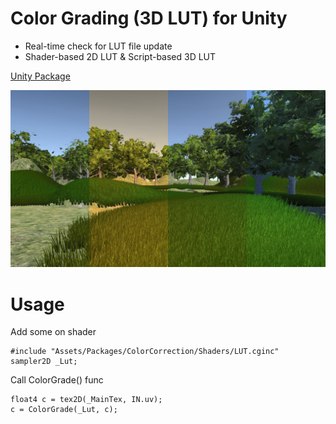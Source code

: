 # Color Grading (3D LUT) for Unity
 - Real-time check for LUT file update
 - Shader-based 2D LUT & Script-based 3D LUT

[Unity Package](ColorCorrection.unitypackage)

[![Thumbnail](Thumbnail.jpg)](https://vimeo.com/158728537)

# Usage
Add some on shader

```
#include "Assets/Packages/ColorCorrection/Shaders/LUT.cginc"
sampler2D _Lut;
```

Call ColorGrade() func

```
float4 c = tex2D(_MainTex, IN.uv);
c = ColorGrade(_Lut, c);
```
